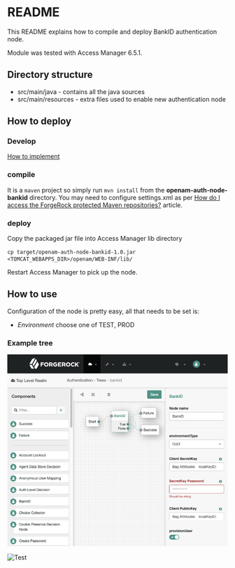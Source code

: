 # README

This README explains how to compile and deploy BankID authentication node.

Module was tested with Access Manager 6.5.1.

## Directory structure

* src/main/java - contains all the java sources
* src/main/resources - extra files used to enable new authentication node

## How to deploy
### Develop

[How to implement](https://backstage.forgerock.com/docs/am/6.5/auth-nodes/)

### compile

It is a `maven` project so simply run `mvn install` from the **openam-auth-node-bankid** directory.
You may need to configure settings.xml as per [How do I access the ForgeRock protected Maven repositories?](https://backstage.forgerock.com/knowledge/kb/article/a74096897) article.   

### deploy

Copy the packaged jar file into Access Manager lib directory

```
cp target/openam-auth-node-bankid-1.0.jar <TOMCAT_WEBAPPS_DIR>/openam/WEB-INF/lib/
```

Restart Access Manager to pick up the node.


## How to use

Configuration of the node is pretty easy, all that needs to be set is:
* _Environment_ choose one of TEST, PROD

### Example tree

 ![alt Tree](./images/BankID_tree.png)

 ![Test](http://localhost:8080/openam/XUI/#login/&service=bankid)
